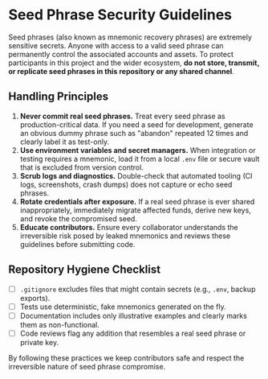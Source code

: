 # Seed Phrase Security Guidelines

Seed phrases (also known as mnemonic recovery phrases) are extremely sensitive secrets. Anyone with access to a valid seed phrase can permanently control the associated accounts and assets. To protect participants in this project and the wider ecosystem, **do not store, transmit, or replicate seed phrases in this repository or any shared channel**.

## Handling Principles

1. **Never commit real seed phrases.** Treat every seed phrase as production-critical data. If you need a seed for development, generate an obvious dummy phrase such as "abandon" repeated 12 times and clearly label it as test-only.
2. **Use environment variables and secret managers.** When integration or testing requires a mnemonic, load it from a local `.env` file or secure vault that is excluded from version control.
3. **Scrub logs and diagnostics.** Double-check that automated tooling (CI logs, screenshots, crash dumps) does not capture or echo seed phrases.
4. **Rotate credentials after exposure.** If a real seed phrase is ever shared inappropriately, immediately migrate affected funds, derive new keys, and revoke the compromised seed.
5. **Educate contributors.** Ensure every collaborator understands the irreversible risk posed by leaked mnemonics and reviews these guidelines before submitting code.

## Repository Hygiene Checklist

- [ ] `.gitignore` excludes files that might contain secrets (e.g., `.env`, backup exports).
- [ ] Tests use deterministic, fake mnemonics generated on the fly.
- [ ] Documentation includes only illustrative examples and clearly marks them as non-functional.
- [ ] Code reviews flag any addition that resembles a real seed phrase or private key.

By following these practices we keep contributors safe and respect the irreversible nature of seed phrase compromise.
